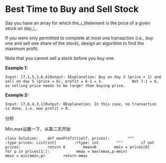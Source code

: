 # Best Time to Buy and Sell Stock

Say you have an array for which the_i\_thelement is the price of a given stock on day\_i_.

If you were only permitted to complete at most one transaction \(i.e., buy one and sell one share of the stock\), design an algorithm to find the maximum profit.

Note that you cannot sell a stock before you buy one.

**Example 1:**

```text
Input: [7,1,5,3,6,4]Output: 5Explanation: Buy on day 2 (price = 1) and sell on day 5 (price = 6), profit = 6-1 = 5.             Not 7-1 = 6, as selling price needs to be larger than buying price.
```

**Example 2:**

```text
Input: [7,6,4,3,1]Output: 0Explanation: In this case, no transaction is done, i.e. max profit = 0.
```

分析

Min,max设置一下，从第二天开始

```text
class Solution:    def maxProfit(self, prices):        """        :type prices: List[int]        :rtype: int        """        if not prices:            return 0        mmax=0        mmin = prices[0]        for p in prices[1:]:            mmax = max(mmax,p-mmin)            mmin = min(mmin,p)        return mmax
```

